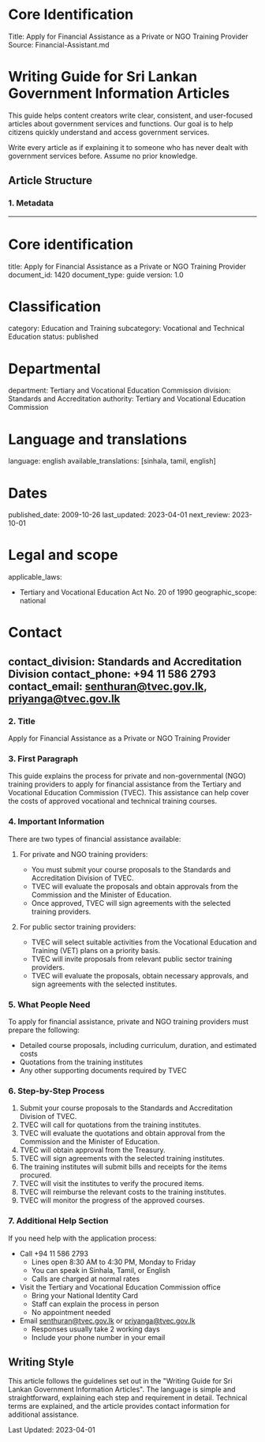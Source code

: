# Core Identification
Title: Apply for Financial Assistance as a Private or NGO Training Provider
Source: Financial-Assistant.md

# Writing Guide for Sri Lankan Government Information Articles

This guide helps content creators write clear, consistent, and user-focused articles about government services and functions. Our goal is to help citizens quickly understand and access government services.

Write every article as if explaining it to someone who has never dealt with government services before. Assume no prior knowledge.

## Article Structure

### 1. Metadata

---
# Core identification
title: Apply for Financial Assistance as a Private or NGO Training Provider
document_id: 1420
document_type: guide
version: 1.0

# Classification
category: Education and Training
subcategory: Vocational and Technical Education
status: published

# Departmental
department: Tertiary and Vocational Education Commission
division: Standards and Accreditation
authority: Tertiary and Vocational Education Commission

# Language and translations
language: english
available_translations: [sinhala, tamil, english]

# Dates
published_date: 2009-10-26
last_updated: 2023-04-01
next_review: 2023-10-01

# Legal and scope
applicable_laws:
 - Tertiary and Vocational Education Act No. 20 of 1990
geographic_scope: national

# Contact
contact_division: Standards and Accreditation Division
contact_phone: +94 11 586 2793
contact_email: senthuran@tvec.gov.lk, priyanga@tvec.gov.lk
---

### 2. Title

Apply for Financial Assistance as a Private or NGO Training Provider

### 3. First Paragraph

This guide explains the process for private and non-governmental (NGO) training providers to apply for financial assistance from the Tertiary and Vocational Education Commission (TVEC). This assistance can help cover the costs of approved vocational and technical training courses.

### 4. Important Information

There are two types of financial assistance available:

1. For private and NGO training providers:
   - You must submit your course proposals to the Standards and Accreditation Division of TVEC.
   - TVEC will evaluate the proposals and obtain approvals from the Commission and the Minister of Education.
   - Once approved, TVEC will sign agreements with the selected training providers.

2. For public sector training providers:
   - TVEC will select suitable activities from the Vocational Education and Training (VET) plans on a priority basis.
   - TVEC will invite proposals from relevant public sector training providers.
   - TVEC will evaluate the proposals, obtain necessary approvals, and sign agreements with the selected institutes.

### 5. What People Need

To apply for financial assistance, private and NGO training providers must prepare the following:

- Detailed course proposals, including curriculum, duration, and estimated costs
- Quotations from the training institutes
- Any other supporting documents required by TVEC

### 6. Step-by-Step Process

1. Submit your course proposals to the Standards and Accreditation Division of TVEC.
2. TVEC will call for quotations from the training institutes.
3. TVEC will evaluate the quotations and obtain approval from the Commission and the Minister of Education.
4. TVEC will obtain approval from the Treasury.
5. TVEC will sign agreements with the selected training institutes.
6. The training institutes will submit bills and receipts for the items procured.
7. TVEC will visit the institutes to verify the procured items.
8. TVEC will reimburse the relevant costs to the training institutes.
9. TVEC will monitor the progress of the approved courses.

### 7. Additional Help Section

If you need help with the application process:

- Call +94 11 586 2793
  - Lines open 8:30 AM to 4:30 PM, Monday to Friday
  - You can speak in Sinhala, Tamil, or English
  - Calls are charged at normal rates
- Visit the Tertiary and Vocational Education Commission office
  - Bring your National Identity Card
  - Staff can explain the process in person
  - No appointment needed
- Email senthuran@tvec.gov.lk or priyanga@tvec.gov.lk
  - Responses usually take 2 working days
  - Include your phone number in your email

## Writing Style

This article follows the guidelines set out in the "Writing Guide for Sri Lankan Government Information Articles". The language is simple and straightforward, explaining each step and requirement in detail. Technical terms are explained, and the article provides contact information for additional assistance.

Last Updated: 2023-04-01